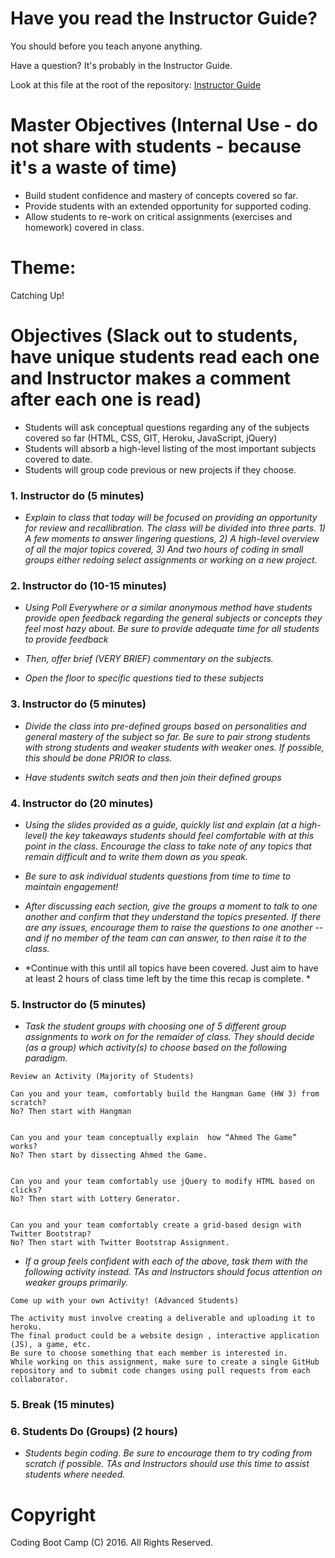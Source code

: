 # Have you read the Instructor Guide?

You should before you teach anyone anything.

Have a question? It's probably in the Instructor Guide.

Look at this file at the root of the repository:
[Instructor Guide](https://github.com/RutgersCodingBootcamp/All-Lesson-Plans/blob/master/instructor_guide)

# Master Objectives (Internal Use - do not share with students - because it's a waste of time)

* Build student confidence and mastery of concepts covered so far.
* Provide students with an extended opportunity for supported  coding.
* Allow students to re-work on critical assignments (exercises and homework) covered in class.

# Theme: 
Catching Up!

# Objectives (Slack out to students, have unique students read each one and Instructor makes a comment after each one is read)

* Students will ask conceptual questions regarding any of the subjects covered so far (HTML, CSS, GIT, Heroku, JavaScript, jQuery)
* Students will absorb a high-level listing of the most important subjects covered to date.
* Students will group code previous or new projects if they choose.

### 1. Instructor do (5 minutes)
* *Explain to class that today will be focused on providing an opportunity for review and recallibration. The class will be divided into three parts. 1) A few moments to answer lingering questions, 2) A high-level overview of all the major topics covered, 3) And two hours of coding in small groups either redoing select assignments or working on a new project.*

### 2. Instructor do (10-15 minutes)

* *Using Poll Everywhere or a similar anonymous method have students provide open feedback regarding the general subjects or concepts they feel most hazy about. Be sure to provide adequate time for all students to provide feedback*

* *Then, offer brief (VERY BRIEF) commentary on the subjects.*

* *Open the floor to specific questions tied to these subjects*

### 3. Instructor do (5 minutes)

* *Divide the class into pre-defined groups based on personalities and general mastery of the subject so far. Be sure to pair strong students with strong students and weaker students with weaker ones. If possible, this should be done PRIOR to class.*

* *Have students switch seats and then join their defined groups* 
 

### 4. Instructor do (20 minutes)

* *Using the slides provided as a guide, quickly list and explain (at a high-level) the key takeaways students should feel comfortable with at this point in the class. Encourage the class to take note of any topics that remain difficult and to write them down as you speak.*

* *Be sure to ask individual students questions from time to time to maintain engagement!* 

* *After discussing each section, give the groups a moment to talk to one another and confirm that they understand the topics presented. If there are any issues, encourage them to raise the questions to one another -- and if no member of the team can can answer, to then raise it to the class.* 

* *Continue with this until all topics have been covered. Just aim to have at least 2 hours of class time left by the time this recap is complete. *  

### 5. Instructor do (5 minutes)

* *Task the student groups with choosing one of 5 different group assignments to work on for the remaider of class. They should decide (as a group) which activity(s) to choose based on the following paradigm.*  

```
Review an Activity (Majority of Students)

Can you and your team, comfortably build the Hangman Game (HW 3) from scratch?
No? Then start with Hangman


Can you and your team conceptually explain  how “Ahmed The Game” works?
No? Then start by dissecting Ahmed the Game.


Can you and your team comfortably use jQuery to modify HTML based on clicks?
No? Then start with Lottery Generator. 


Can you and your team comfortably create a grid-based design with Twitter Bootstrap?
No? Then start with Twitter Bootstrap Assignment.
```

* *If a group feels confident with each of the above, task them with the following activity instead. TAs and Instructors should focus attention on weaker groups primarily.*

```
Come up with your own Activity! (Advanced Students)

The activity must involve creating a deliverable and uploading it to heroku.
The final product could be a website design , interactive application (JS), a game, etc.
Be sure to choose something that each member is interested in.
While working on this assignment, make sure to create a single GitHub repository and to submit code changes using pull requests from each collaborator. 
```

### 5. Break (15 minutes)

### 6. Students Do (Groups) (2 hours)
* *Students begin coding. Be sure to encourage them to try coding from scratch if possible. TAs and Instructors should use this time to assist students where needed.*

# Copyright
Coding Boot Camp (C) 2016. All Rights Reserved.
